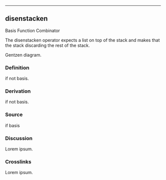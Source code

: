 ------------------------------------------------------------------------

## disenstacken

Basis Function Combinator

The disenstacken operator expects a list on top of the stack and makes
that the stack discarding the rest of the stack.

Gentzen diagram.

### Definition

if not basis.

### Derivation

if not basis.

### Source

if basis

### Discussion

Lorem ipsum.

### Crosslinks

Lorem ipsum.
